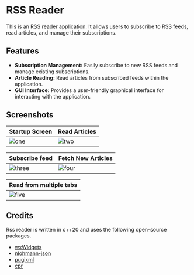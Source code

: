 # RSS Reader

This is an RSS reader application. It allows users to subscribe to RSS feeds, read articles, and manage their subscriptions.

## Features

- **Subscription Management:** Easily subscribe to new RSS feeds and manage existing subscriptions.
- **Article Reading:** Read articles from subscribed feeds within the application.
- **GUI Interface:** Provides a user-friendly graphical interface for interacting with the application.

## Screenshots
|Startup Screen|Read Articles|
|--------------|-------------|
|![one](https://github.com/nivassai03/rss_reader/assets/116424621/1df5bed1-1023-43fc-b398-c9735dfe5ad8)|![two](https://github.com/nivassai03/rss_reader/assets/116424621/689f6446-5eae-445a-a725-097f5800921b)|

|Subscribe feed|Fetch New Articles|
|--------------|------------------|
|![three](https://github.com/nivassai03/rss_reader/assets/116424621/e1e5f88a-6fd3-49fe-85ab-8acfaa3cf8af)|![four](https://github.com/nivassai03/rss_reader/assets/116424621/245bf625-74b6-477d-8c2e-bd3a642999aa)|

| Read from multiple tabs|
|------------------------|
|![five](https://github.com/nivassai03/rss_reader/assets/116424621/65a62f05-5202-49e2-85b7-8f83e44ee2ef)|

## Credits
Rss reader is written in c++20 and uses the following open-source packages.
- [wxWidgets](https://www.wxwidgets.org/)
- [nlohmann-json](https://github.com/nlohmann/json)
- [pugixml](https://github.com/zeux/pugixml)
- [cpr](https://github.com/libcpr/cpr)
